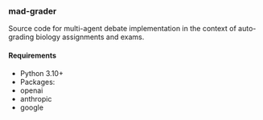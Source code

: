 ### mad-grader

Source code for multi-agent debate implementation in the context of auto-grading biology assignments and exams.

#### Requirements

* Python 3.10+
* Packages:
*   openai
*   anthropic
*   google
